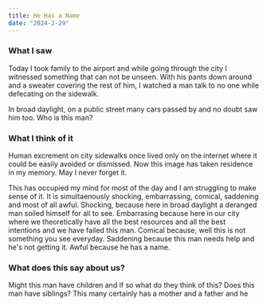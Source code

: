 ```yaml
---
title: He Has a Name
date: "2024-2-29"
---
```


### What I saw

Today I took family to the airport and while going through the city I witnessed something that can not be unseen. With his pants down around and a sweater covering the rest of him, I watched a man talk to no one while defecating on the sidewalk. 

In broad daylight, on a public street many cars passed by and no doubt saw him too. Who is this man?

### What I think of it

Human excrement on city sidewalks once lived only on the internet where it could be easily avoided or dismissed. Now this image has taken residence in my memory. May I never forget it.

This has occupied my mind for most of the day and I am struggling to make sense of it. It is simultaenously shocking, embarrassing, comical, saddening and most of all awful. Shocking, because here in broad daylight a deranged man soiled himself for all to see. Embarrasing because here in our city where we theoretically have all the best resources and all the best intentions and we have failed this man. Comical because, well this is not something you see everyday. Saddening because this man needs help and he's not getting it. Awful because he has a name.

### What does this say about us?

Might this man have children and if so what do they think of this? Does this man have siblings? This many certainly has a mother and a father and he 
